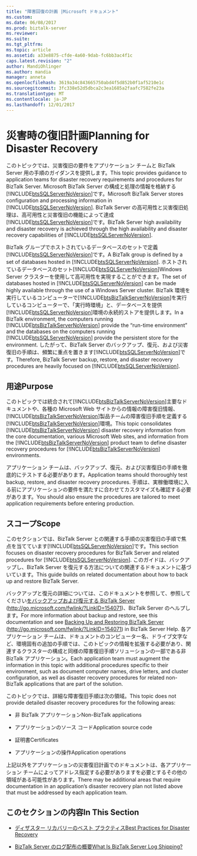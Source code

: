 ```yaml
---
title: "障害回復の計画 |Microsoft ドキュメント"
ms.custom: 
ms.date: 06/08/2017
ms.prod: biztalk-server
ms.reviewer: 
ms.suite: 
ms.tgt_pltfrm: 
ms.topic: article
ms.assetid: a33e8875-cfde-4a60-9dab-fc6bb3ac4f1c
caps.latest.revision: "2"
author: MandiOhlinger
ms.author: mandia
manager: anneta
ms.openlocfilehash: 3619a34c843665750abd4f5d852b0f1af5210e1c
ms.sourcegitcommit: 3fc338e52d5dbca2c3ea1685a2faafc7582fe23a
ms.translationtype: MT
ms.contentlocale: ja-JP
ms.lasthandoff: 12/01/2017
---
```

# <a name="planning-for-disaster-recovery"></a><span data-ttu-id="6e69f-102">災害時の復旧計画</span><span class="sxs-lookup"><span data-stu-id="6e69f-102">Planning for Disaster Recovery</span></span>
<span data-ttu-id="6e69f-103">このトピックでは、災害復旧の要件をアプリケーション チームと BizTalk Server 用の手順のガイダンスを提供します。</span><span class="sxs-lookup"><span data-stu-id="6e69f-103">This topic provides guidance to application teams for disaster recovery requirements and procedures for BizTalk Server.</span></span> <span data-ttu-id="6e69f-104">Microsoft BizTalk Server の構成と処理の情報を格納する[!INCLUDE[btsSQLServerNoVersion](../includes/btssqlservernoversion-md.md)]です。</span><span class="sxs-lookup"><span data-stu-id="6e69f-104">Microsoft BizTalk Server stores configuration and processing information in [!INCLUDE[btsSQLServerNoVersion](../includes/btssqlservernoversion-md.md)].</span></span> <span data-ttu-id="6e69f-105">BizTalk Server の高可用性と災害復旧処理は、高可用性と災害復旧の機能によって達成[!INCLUDE[btsSQLServerNoVersion](../includes/btssqlservernoversion-md.md)]です。</span><span class="sxs-lookup"><span data-stu-id="6e69f-105">BizTalk Server high availability and disaster recovery is achieved through the high availability and disaster recovery capabilities of [!INCLUDE[btsSQLServerNoVersion](../includes/btssqlservernoversion-md.md)].</span></span>  
  
 <span data-ttu-id="6e69f-106">BizTalk グループでホストされているデータベースのセットで定義[!INCLUDE[btsSQLServerNoVersion](../includes/btssqlservernoversion-md.md)]です。</span><span class="sxs-lookup"><span data-stu-id="6e69f-106">A BizTalk group is defined by a set of databases hosted in [!INCLUDE[btsSQLServerNoVersion](../includes/btssqlservernoversion-md.md)].</span></span> <span data-ttu-id="6e69f-107">ホストされているデータベースのセット[!INCLUDE[btsSQLServerNoVersion](../includes/btssqlservernoversion-md.md)]Windows Server クラスターを使用して高可用性を実現することができます。</span><span class="sxs-lookup"><span data-stu-id="6e69f-107">The set of databases hosted in [!INCLUDE[btsSQLServerNoVersion](../includes/btssqlservernoversion-md.md)] can be made highly available through the use of a Windows Server cluster.</span></span> <span data-ttu-id="6e69f-108">BizTalk 環境を実行しているコンピューターで[!INCLUDE[btsBizTalkServerNoVersion](../includes/btsbiztalkservernoversion-md.md)]を実行しているコンピューターで、「実行時環境」と、データベースを提供[!INCLUDE[btsSQLServerNoVersion](../includes/btssqlservernoversion-md.md)]環境の永続的ストアを提供します。</span><span class="sxs-lookup"><span data-stu-id="6e69f-108">In a BizTalk environment, the computers running [!INCLUDE[btsBizTalkServerNoVersion](../includes/btsbiztalkservernoversion-md.md)] provide the “run-time environment” and the databases on the computers running [!INCLUDE[btsSQLServerNoVersion](../includes/btssqlservernoversion-md.md)] provide the persistent store for the environment.</span></span> <span data-ttu-id="6e69f-109">したがって、BizTalk Server のバックアップ、復元、および災害復旧の手順は、頻繁に重点を置きます[!INCLUDE[btsSQLServerNoVersion](../includes/btssqlservernoversion-md.md)]です。</span><span class="sxs-lookup"><span data-stu-id="6e69f-109">Therefore, BizTalk Server backup, restore, and disaster recovery procedures are heavily focused on [!INCLUDE[btsSQLServerNoVersion](../includes/btssqlservernoversion-md.md)].</span></span>  
  
## <a name="purpose"></a><span data-ttu-id="6e69f-110">用途</span><span class="sxs-lookup"><span data-stu-id="6e69f-110">Purpose</span></span>  
 <span data-ttu-id="6e69f-111">このトピックでは統合されて[!INCLUDE[btsBizTalkServerNoVersion](../includes/btsbiztalkservernoversion-md.md)]主要なドキュメントや、各種の Microsoft Web サイトからの情報の障害復旧情報、[!INCLUDE[btsBizTalkServerNoVersion](../includes/btsbiztalkservernoversion-md.md)]製品チームの障害復旧手順を定義する[!INCLUDE[btsBizTalkServerNoVersion](../includes/btsbiztalkservernoversion-md.md)]環境。</span><span class="sxs-lookup"><span data-stu-id="6e69f-111">This topic consolidates [!INCLUDE[btsBizTalkServerNoVersion](../includes/btsbiztalkservernoversion-md.md)] disaster recovery information from the core documentation, various Microsoft Web sites, and information from the [!INCLUDE[btsBizTalkServerNoVersion](../includes/btsbiztalkservernoversion-md.md)] product team to define disaster recovery procedures for [!INCLUDE[btsBizTalkServerNoVersion](../includes/btsbiztalkservernoversion-md.md)] environments.</span></span>  
  
 <span data-ttu-id="6e69f-112">アプリケーション チームは、バックアップ、復元、および災害復旧の手順を徹底的にテストする必要があります。</span><span class="sxs-lookup"><span data-stu-id="6e69f-112">Application teams should thoroughly test backup, restore, and disaster recovery procedures.</span></span> <span data-ttu-id="6e69f-113">手順は、実稼働環境に入る前にアプリケーションの要件を満たすに合わせてカスタマイズも確認する必要があります。</span><span class="sxs-lookup"><span data-stu-id="6e69f-113">You should also ensure the procedures are tailored to meet application requirements before entering production.</span></span>  
  
## <a name="scope"></a><span data-ttu-id="6e69f-114">スコープ</span><span class="sxs-lookup"><span data-stu-id="6e69f-114">Scope</span></span>  
 <span data-ttu-id="6e69f-115">このセクションでは、BizTalk Server との関連する手順の災害復旧の手順で焦点を当てています[!INCLUDE[btsSQLServerNoVersion](../includes/btssqlservernoversion-md.md)]です。</span><span class="sxs-lookup"><span data-stu-id="6e69f-115">This section focuses on disaster recovery procedures for BizTalk Server and related procedures for [!INCLUDE[btsSQLServerNoVersion](../includes/btssqlservernoversion-md.md)].</span></span> <span data-ttu-id="6e69f-116">このガイドは、バックアップし、BizTalk Server を復元する方法についての関連するドキュメントに基づいています。</span><span class="sxs-lookup"><span data-stu-id="6e69f-116">This guide builds on related documentation about how to back up and restore BizTalk Server.</span></span>  
  
 <span data-ttu-id="6e69f-117">バックアップと復元の詳細については、このドキュメントを参照して、参照してください[をバックアップおよび復元する BizTalk Server](http://go.microsoft.com/fwlink/?LinkID=154071) (http://go.microsoft.com/fwlink/?LinkID=154071)、BizTalk Server のヘルプします。</span><span class="sxs-lookup"><span data-stu-id="6e69f-117">For more information about backup and restore, see this documentation and see [Backing Up and Restoring BizTalk Server](http://go.microsoft.com/fwlink/?LinkID=154071) (http://go.microsoft.com/fwlink/?LinkID=154071) in BizTalk Server Help.</span></span> <span data-ttu-id="6e69f-118">各アプリケーション チームは、ドキュメントのコンピューター名、ドライブ文字など、環境固有の追加の手順では、このトピックの情報を拡張する必要があり、関連するクラスターの構成と同様の障害復旧手順ソリューションの一部である非 BizTalk アプリケーション。</span><span class="sxs-lookup"><span data-stu-id="6e69f-118">Each application team must augment the information in this topic with additional procedures specific to their environment, such as document computer names, drive letters, and cluster configuration, as well as disaster recovery procedures for related non-BizTalk applications that are part of the solution.</span></span>  
  
 <span data-ttu-id="6e69f-119">このトピックでは、詳細な障害復旧手順は次の領域。</span><span class="sxs-lookup"><span data-stu-id="6e69f-119">This topic does not provide detailed disaster recovery procedures for the following areas:</span></span>  
  
-   <span data-ttu-id="6e69f-120">非 BizTalk アプリケーション</span><span class="sxs-lookup"><span data-stu-id="6e69f-120">Non-BizTalk applications</span></span>  
  
-   <span data-ttu-id="6e69f-121">アプリケーションのソース コード</span><span class="sxs-lookup"><span data-stu-id="6e69f-121">Application source code</span></span>  
  
-   <span data-ttu-id="6e69f-122">証明書</span><span class="sxs-lookup"><span data-stu-id="6e69f-122">Certificates</span></span>  
  
-   <span data-ttu-id="6e69f-123">アプリケーションの操作</span><span class="sxs-lookup"><span data-stu-id="6e69f-123">Application operations</span></span>  
  
 <span data-ttu-id="6e69f-124">上記以外をアプリケーションの災害復旧計画でのドキュメントは、各アプリケーション チームによってアドレス指定する必要がありますを必要とするその他の領域がある可能性があります。</span><span class="sxs-lookup"><span data-stu-id="6e69f-124">There may be additional areas that require documentation in an application’s disaster recovery plan not listed above that must be addressed by each application team.</span></span>  
  
## <a name="in-this-section"></a><span data-ttu-id="6e69f-125">このセクションの内容</span><span class="sxs-lookup"><span data-stu-id="6e69f-125">In This Section</span></span>  
  
-   [<span data-ttu-id="6e69f-126">ディザスター リカバリーのベスト プラクティス</span><span class="sxs-lookup"><span data-stu-id="6e69f-126">Best Practices for Disaster Recovery</span></span>](../technical-guides/best-practices-for-disaster-recovery.md)  
  
-   [<span data-ttu-id="6e69f-127">BizTalk Server のログ配布の概要</span><span class="sxs-lookup"><span data-stu-id="6e69f-127">What Is BizTalk Server Log Shipping?</span></span>](../technical-guides/what-is-biztalk-server-log-shipping.md)